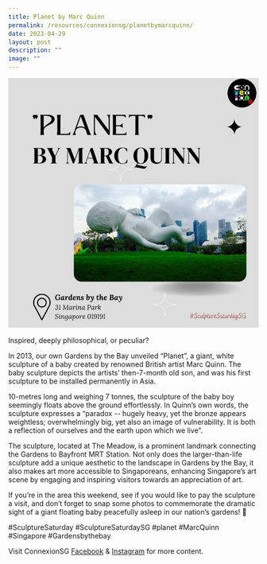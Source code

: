 ```yaml
---
title: Planet by Marc Quinn
permalink: /resources/connexionsg/planetbymarcquinn/
date: 2023-04-29
layout: post
description: ""
image: ""
---
```

![](/images/connexionsg/2023/planet%20gbb.png)

Inspired, deeply philosophical, or peculiar?

In 2013, our own Gardens by the Bay unveiled “Planet”, a giant, white sculpture of a baby created by renowned British artist Marc Quinn. The baby sculpture depicts the artists’ then-7-month old son, and was his first sculpture to be installed permanently in Asia.

10-metres long and weighing 7 tonnes, the sculpture of the baby boy seemingly floats above the ground effortlessly. In Quinn’s own words, the sculpture expresses a “paradox -- hugely heavy, yet the bronze appears weightless; overwhelmingly big, yet also an image of vulnerability. It is both a reflection of ourselves and the earth upon which we live”.

The sculpture, located at The Meadow, is a prominent landmark connecting the Gardens to Bayfront MRT Station. Not only does the larger-than-life sculpture add a unique aesthetic to the landscape in Gardens by the Bay, it also makes art more accessible to Singaporeans, enhancing Singapore’s art scene by engaging and inspiring visitors towards an appreciation of art.

If you’re in the area this weekend, see if you would like to pay the sculpture a visit, and don’t forget to snap some photos to commemorate the dramatic sight of a giant floating baby peacefully asleep in our nation’s gardens! 👶

#SculptureSaturday #SculptureSaturdaySG #planet #MarcQuinn #Singapore #Gardensbythebay

Visit ConnexionSG [Facebook](https://www.facebook.com/ConnexionSG) & [Instagram](https://www.instagram.com/connexionsg/) for more content.
